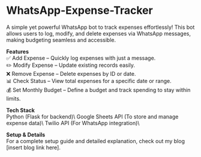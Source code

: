 # WhatsApp-Expense-Tracker
A simple yet powerful WhatsApp bot to track expenses effortlessly! This bot allows users to log, modify, and delete expenses via WhatsApp messages, making budgeting seamless and accessible.

**Features**\
✅ Add Expense – Quickly log expenses with just a message.\
✏️ Modify Expense – Update existing records easily.\
❌ Remove Expense – Delete expenses by ID or date.\
📊 Check Status – View total expenses for a specific date or range.\
💰 Set Monthly Budget – Define a budget and track spending to stay within limits.

**Tech Stack** \
Python (Flask for backend)\ 
Google Sheets API (To store and manage expense data)\ 
Twilio API (For WhatsApp integration)\

**Setup & Details**\
For a complete setup guide and detailed explanation, check out my blog [insert blog link here].
